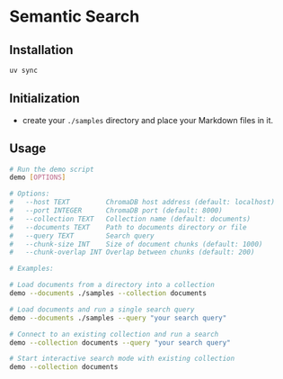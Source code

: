 # Semantic Search

## Installation

```bash
uv sync
```

## Initialization

- create your `./samples` directory and place your Markdown files in it.

## Usage

```bash
# Run the demo script
demo [OPTIONS]

# Options:
#   --host TEXT         ChromaDB host address (default: localhost)
#   --port INTEGER      ChromaDB port (default: 8000)
#   --collection TEXT   Collection name (default: documents)
#   --documents TEXT    Path to documents directory or file
#   --query TEXT        Search query
#   --chunk-size INT    Size of document chunks (default: 1000)
#   --chunk-overlap INT Overlap between chunks (default: 200)

# Examples:

# Load documents from a directory into a collection
demo --documents ./samples --collection documents

# Load documents and run a single search query
demo --documents ./samples --query "your search query"

# Connect to an existing collection and run a search
demo --collection documents --query "your search query"

# Start interactive search mode with existing collection
demo --collection documents
```

